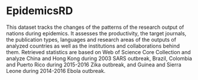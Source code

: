 # EpidemicsRD
This dataset tracks the changes of the patterns of the research output of nations during epidemics. It assesses the productivity, the target journals, the publication types, languages and research areas of the outputs of analyzed countries as well as the institutions and collaborations behind them. Retrieved statistics are based on Web of Science Core Collection and analyze China and Hong Kong during 2003 SARS outbreak, Brazil, Colombia and Puerto Rico during 2015-2016 Zika outbreak, and Guinea and Sierra Leone during 2014-2016 Ebola outbreak.
